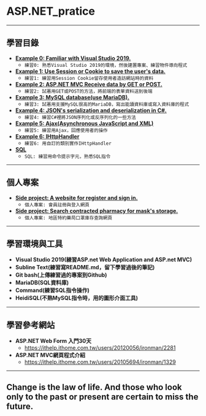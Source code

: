 # ASP.NET_pratice

***
## 學習目錄
* **[Example 0: Familiar with Visual Studio 2019.](https://github.com/JohnnyOfSnow/ASP.NET_pratice/tree/master/Example0_Prepare)**
  * `練習0: 熟悉Visual Studio 2019的環境，然後建置專案、練習物件導向程式`
* **[Example 1: Use Session or Cookie to save the user's data.](https://github.com/JohnnyOfSnow/ASP.NET_pratice/tree/master/Example1_CookieAndSession)**
  * `練習1: 練習用Session Cookie留存使用者造訪網站時的資料`
* **[Example 2: ASP.NET MVC Receive data by GET or POST.](https://github.com/JohnnyOfSnow/ASP.NET_pratice/tree/master/Example2_PassingDataByGETorPOST)**
  * `練習2: 試著用GET或POST的方法，將前端的表單資料送到後端`
* **[Example 3: MySQL database(use MariaDB).](https://github.com/JohnnyOfSnow/ASP.NET_pratice/tree/master/Example3_MySql)**
  * `練習3: 試著用支援MySQL很高的MariaDB，寫出能讀資料庫或寫入資料庫的程式`
* **[Example 4: JSON's serialization and deserialization in C#.](https://github.com/JohnnyOfSnow/ASP.NET_pratice/tree/master/Example4_JSONPratice)**
  * `練習4: 練習C#裡將JSON序列化或反序列化的一些方法` 
* **[Example 5: Ajax(Asynchronous JavaScript and XML)](https://github.com/JohnnyOfSnow/ASP.NET_pratice/tree/master/Example5_AJAXpratice)**
  * `練習5: 練習用Ajax，回應使用者的操作` 
* **[Example 6: IHttpHandler](https://github.com/JohnnyOfSnow/ASP.NET_pratice/tree/master/Example6_IHttpHandler)**
  * `練習6: 用自訂的類別實作IHttpHandler`   
* **[SQL](https://github.com/JohnnyOfSnow/ASP.NET_pratice/tree/master/SQL)**
  * `SQL: 練習用命令提示字元，熟悉SQL指令` 

***
## 個人專案
* **[Side project: A website for register and sign in.](https://github.com/JohnnyOfSnow/ASP.NET_pratice/tree/master/sideProject_LoginSystem)**
  * `個人專案: 會員註冊與登入網頁`
* **[Side project: Search contracted pharmacy for mask's storage.](https://github.com/JohnnyOfSnow/ASP.NET_pratice/tree/master/sideProject_Mask)**
  * `個人專案: 地區特約藥局口罩庫存查詢網頁`  

***
## 學習環境與工具
* **Visual Studio 2019(練習ASP.net Web Application and ASP.net MVC)**
* **Subline Text(練習寫README.md，留下學習過後的筆記)**
* **Git bash(上傳練習過的專案到Github)**
* **MariaDB(SQL資料庫)**
* **Command(練習SQL指令操作)**
* **HeidiSQL(不熟MySQL指令時，用的圖形介面工具)**

***
## 學習參考網站
* **ASP.NET Web Form 入門30天**
  * https://ithelp.ithome.com.tw/users/20120056/ironman/2281
* **ASP.NET MVC網頁程式介紹**
  * https://ithelp.ithome.com.tw/users/20105694/ironman/1329

***
## Change is the law of life. And those who look only to the past or present are certain to miss the future.

